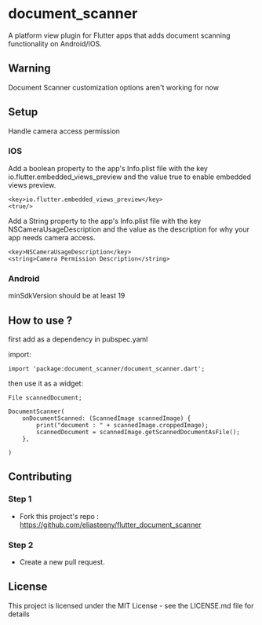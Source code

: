 # document_scanner

A platform view plugin for Flutter apps that adds document scanning functionality on Android/IOS.

## Warning
 Document Scanner customization options aren't working for now


## Setup

Handle camera access permission

### **IOS**

Add a boolean property to the app's Info.plist file with the key io.flutter.embedded_views_preview and the value true to enable embedded views preview.

    <key>io.flutter.embedded_views_preview</key>
    <true/>

Add a String property to the app's Info.plist file with the key NSCameraUsageDescription and the value as the description for why your app needs camera access.

	<key>NSCameraUsageDescription</key>
	<string>Camera Permission Description</string>

### **Android**

minSdkVersion should be at least 19



## How to use ?

first add as a dependency in pubspec.yaml

import:

```
import 'package:document_scanner/document_scanner.dart';
```

then use it as a widget:
```
File scannedDocument;

DocumentScanner(
    onDocumentScanned: (ScannedImage scannedImage) {
        print("document : " + scannedImage.croppedImage);
        scannedDocument = scannedImage.getScannedDocumentAsFile();
    },
                          
)
```



## Contributing

### Step 1

- Fork this project's repo : https://github.com/eliasteeny/flutter_document_scanner

### Step 2

-  Create a new pull request.



## License
This project is licensed under the MIT License - see the LICENSE.md file for details

